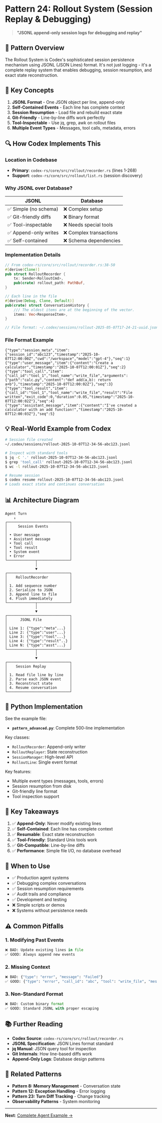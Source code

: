 # Pattern 24: Rollout System (Session Replay & Debugging)

> **"JSONL append-only session logs for debugging and replay"**

## 📖 Pattern Overview

The Rollout System is Codex's sophisticated session persistence mechanism using JSONL (JSON Lines) format. It's not just logging - it's a complete replay system that enables debugging, session resumption, and exact state reconstruction.

## 🎯 Key Concepts

1. **JSONL Format** - One JSON object per line, append-only
2. **Self-Contained Events** - Each line has complete context
3. **Session Resumption** - Load file and rebuild exact state
4. **Git-Friendly** - Line-by-line diffs work perfectly
5. **Tool-Inspectable** - Use jq, grep, awk on rollout files
6. **Multiple Event Types** - Messages, tool calls, metadata, errors

## 🔍 How Codex Implements This

### Location in Codebase
- **Primary**: `codex-rs/core/src/rollout/recorder.rs` (lines 1-268)
- **Support**: `codex-rs/core/src/rollout/list.rs` (session discovery)

### Why JSONL over Database?

| JSONL | Database |
|-------|----------|
| ✅ Simple (no schema) | ❌ Complex setup |
| ✅ Git-friendly diffs | ❌ Binary format |
| ✅ Tool-inspectable | ❌ Needs special tools |
| ✅ Append-only writes | ❌ Complex transactions |
| ✅ Self-contained | ❌ Schema dependencies |

### Implementation Details

```rust
// From codex-rs/core/src/rollout/recorder.rs:38-50
#[derive(Clone)]
pub struct RolloutRecorder {
    tx: Sender<RolloutCmd>,
    pub(crate) rollout_path: PathBuf,
}

// Each line in the file
#[derive(Debug, Clone, Default)]
pub(crate) struct ConversationHistory {
    /// The oldest items are at the beginning of the vector.
    items: Vec<ResponseItem>,
}

// File format: ~/.codex/sessions/rollout-2025-05-07T17-24-21-uuid.jsonl
```

### File Format Example

```jsonl
{"type":"session_meta","item":{"session_id":"abc123","timestamp":"2025-10-07T12:00:00Z","cwd":"/workspace","model":"gpt-4"},"seq":1}
{"type":"user_message","item":{"content":"Create a calculator","timestamp":"2025-10-07T12:00:01Z"},"seq":2}
{"type":"tool_call","item":{"call_id":"tool_1","tool_name":"write_file","arguments":{"path":"calc.py","content":"def add(a,b): return a+b"},"timestamp":"2025-10-07T12:00:02Z"},"seq":3}
{"type":"tool_result","item":{"call_id":"tool_1","tool_name":"write_file","result":"File written","exit_code":0,"duration":0.05,"timestamp":"2025-10-07T12:00:02Z"},"seq":4}
{"type":"assistant_message","item":{"content":"I've created a calculator with an add function!","timestamp":"2025-10-07T12:00:03Z"},"seq":5}
```

## 💡 Real-World Example from Codex

```bash
# Session file created
~/.codex/sessions/rollout-2025-10-07T12-34-56-abc123.jsonl

# Inspect with standard tools
$ jq -C '.' rollout-2025-10-07T12-34-56-abc123.jsonl
$ grep 'tool_call' rollout-2025-10-07T12-34-56-abc123.jsonl
$ wc -l rollout-2025-10-07T12-34-56-abc123.jsonl

# Resume session
$ codex resume rollout-2025-10-07T12-34-56-abc123.jsonl
# Loads exact state and continues conversation
```

## 📊 Architecture Diagram

```
Agent Turn
    ↓
┌─────────────────────────────┐
│     Session Events          │
│                             │
│ • User message              │
│ • Assistant message         │
│ • Tool call                 │
│ • Tool result               │
│ • System event              │
│ • Error                     │
└─────────────┬───────────────┘
              │
              ▼
┌─────────────────────────────┐
│    RolloutRecorder          │
│                             │
│ 1. Add sequence number      │
│ 2. Serialize to JSON        │
│ 3. Append line to file      │
│ 4. Flush immediately        │
└─────────────┬───────────────┘
              │
              ▼
┌─────────────────────────────┐
│      JSONL File             │
│                             │
│ Line 1: {"type":"meta"...}  │
│ Line 2: {"type":"user"...}  │
│ Line 3: {"type":"tool"...}  │
│ Line 4: {"type":"result"..} │
│ Line N: {"type":"asst"...}  │
└─────────────┬───────────────┘
              │
              ▼
┌─────────────────────────────┐
│    Session Replay           │
│                             │
│ 1. Read file line by line   │
│ 2. Parse each JSON event    │
│ 3. Reconstruct state        │
│ 4. Resume conversation      │
└─────────────────────────────┘
```

## 🐍 Python Implementation

See the example file:
- **`pattern_advanced.py`**: Complete 500-line implementation

Key classes:
- `RolloutRecorder`: Append-only writer
- `RolloutReplayer`: State reconstruction
- `SessionManager`: High-level API
- `RolloutLine`: Single event format

Key features:
- Multiple event types (messages, tools, errors)
- Session resumption from disk
- Git-friendly line format
- Tool inspection support

## 🔑 Key Takeaways

1. ✅ **Append-Only**: Never modify existing lines
2. ✅ **Self-Contained**: Each line has complete context
3. ✅ **Resumable**: Exact state reconstruction
4. ✅ **Tool-Friendly**: Standard Unix tools work
5. ✅ **Git-Compatible**: Line-by-line diffs
6. ✅ **Performance**: Simple file I/O, no database overhead

## 🚀 When to Use

- ✅ Production agent systems
- ✅ Debugging complex conversations
- ✅ Session resumption requirements
- ✅ Audit trails and compliance
- ✅ Development and testing
- ❌ Simple scripts or demos
- ❌ Systems without persistence needs

## ⚠️ Common Pitfalls

### 1. Modifying Past Events
```python
❌ BAD: Update existing lines in file
✅ GOOD: Always append new events
```

### 2. Missing Context
```python
❌ BAD: {"type": "error", "message": "Failed"}
✅ GOOD: {"type": "error", "call_id": "abc", "tool": "write_file", "message": "Permission denied", "timestamp": "..."}
```

### 3. Non-Standard Format
```python
❌ BAD: Custom binary format
✅ GOOD: Standard JSONL with proper escaping
```

## 📚 Further Reading

- **Codex Source**: `codex-rs/core/src/rollout/recorder.rs`
- **JSONL Specification**: JSON Lines format standard
- **jq Manual**: JSON query tool for inspection
- **Git Internals**: How line-based diffs work
- **Append-Only Logs**: Database design patterns

## 🔗 Related Patterns

- **Pattern 8: Memory Management** - Conversation state
- **Pattern 12: Exception Handling** - Error logging
- **Pattern 23: Turn Diff Tracking** - Change tracking
- **Observability Patterns** - System monitoring

---

**Next**: [Complete Agent Example →](../complete-agent-example/)
